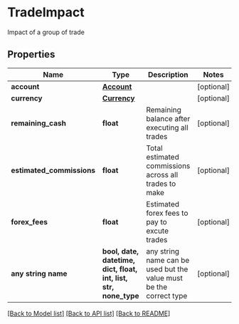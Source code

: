 # TradeImpact

Impact of a group of trade

## Properties
Name | Type | Description | Notes
------------ | ------------- | ------------- | -------------
**account** | [**Account**](Account.md) |  | [optional] 
**currency** | [**Currency**](Currency.md) |  | [optional] 
**remaining_cash** | **float** | Remaining balance after executing all trades | [optional] 
**estimated_commissions** | **float** | Total estimated commissions across all trades to make | [optional] 
**forex_fees** | **float** | Estimated forex fees to pay to excute trades | [optional] 
**any string name** | **bool, date, datetime, dict, float, int, list, str, none_type** | any string name can be used but the value must be the correct type | [optional]

[[Back to Model list]](../README.md#documentation-for-models) [[Back to API list]](../README.md#documentation-for-api-endpoints) [[Back to README]](../README.md)


